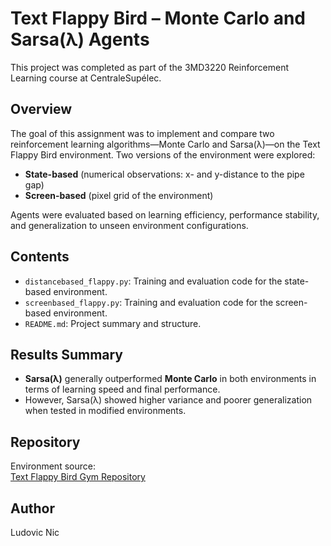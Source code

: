 # Text Flappy Bird – Monte Carlo and Sarsa(λ) Agents

This project was completed as part of the 3MD3220 Reinforcement Learning course at CentraleSupélec.

## Overview

The goal of this assignment was to implement and compare two reinforcement learning algorithms—Monte Carlo and Sarsa(λ)—on the Text Flappy Bird environment. Two versions of the environment were explored:

- **State-based** (numerical observations: x- and y-distance to the pipe gap)
- **Screen-based** (pixel grid of the environment)

Agents were evaluated based on learning efficiency, performance stability, and generalization to unseen environment configurations.

## Contents

- `distancebased_flappy.py`: Training and evaluation code for the state-based environment.
- `screenbased_flappy.py`: Training and evaluation code for the screen-based environment.
- `README.md`: Project summary and structure.

## Results Summary

- **Sarsa(λ)** generally outperformed **Monte Carlo** in both environments in terms of learning speed and final performance.
- However, Sarsa(λ) showed higher variance and poorer generalization when tested in modified environments.

## Repository

Environment source:  
[Text Flappy Bird Gym Repository](https://gitlab-research.centralesupelec.fr/stergios.christodoulidis/text-flappy-bird-gym)

## Author

Ludovic Nic
